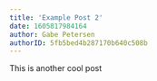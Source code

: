 ```yaml
---
title: 'Example Post 2'
date: 1605817984164
author: Gabe Petersen
authorID: 5fb5bed4b287170b640c508b
---
```


This is another cool post